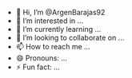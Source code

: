 - 👋 Hi, I’m @ArgenBarajas92
- 👀 I’m interested in ...
- 🌱 I’m currently learning ...
- 💞️ I’m looking to collaborate on ...
- 📫 How to reach me ...
- 😄 Pronouns: ...
- ⚡ Fun fact: ...

<!---
ArgenBarajas92/ArgenBarajas92 is a ✨ special ✨ repository because its `README.md` 





